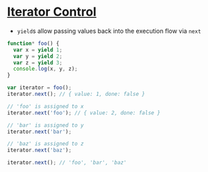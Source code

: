 # [Iterator Control](https://github.com/getify/You-Dont-Know-JS/blob/master/es6%20%26%20beyond/ch3.md#iterator-control)

* `yield`s allow passing values back into the execution flow via `next`

```javascript
function* foo() {
  var x = yield 1;
  var y = yield 2;
  var z = yield 3;
  console.log(x, y, z);
}

var iterator = foo();
iterator.next(); // { value: 1, done: false }

// 'foo' is assigned to x
iterator.next('foo'); // { value: 2, done: false }

// 'bar' is assigned to y
iterator.next('bar');

// 'baz' is assigned to z
iterator.next('baz');

iterator.next(); // 'foo', 'bar', 'baz'
```
